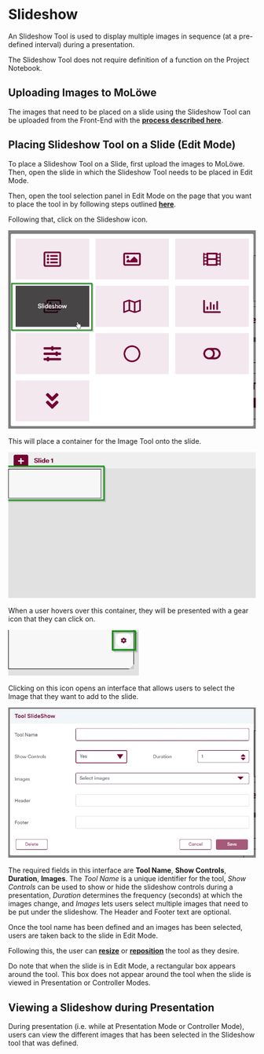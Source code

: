 # Slideshow

An Slideshow Tool is used to display multiple images in sequence (at a pre-defined interval) during a presentation.

The Slideshow Tool does not require definition of a function on the Project Notebook.

## **Uploading Images to MoLöwe**

The images that need to be placed on a slide using the Slideshow Tool can be uploaded from the Front-End with the [**process described here**](docs/02-the-interface/04_files.md#2-upload-a-new-file).

## **Placing Slideshow Tool on a Slide (Edit Mode)**

To place a Slideshow Tool on a Slide, first upload the images to MoLöwe. Then, open the slide in which the Slideshow Tool needs to be placed in Edit Mode.

Then, open the tool selection panel in Edit Mode on the page that you want to place the tool in by following steps outlined [**here**](docs/02-the-interface/05_slides.md#4-editing-slides-edit-mode).

Following that, click on the Slideshow icon.

![](/img/doc/68_slideshow.jpg)

This will place a container for the Image Tool onto the slide.

![](/img/doc/38_tool_field.jpg)

When a user hovers over this container, they will be presented with a gear icon that they can click on.

![](/img/doc/39_hover_tool_container.jpg)

Clicking on this icon opens an interface that allows users to select the Image that they want to add to the slide.

![](/img/doc/68_slideshow_1.jpg)

The required fields in this interface are **Tool Name**, **Show Controls**, **Duration**, **Images**. The *Tool Name* is a unique identifier for the tool, *Show Controls* can be used to show or hide the slideshow controls during a presentation, *Duration* determines the frequency (seconds) at which the images change, and *Images* lets users select multiple images that need to be put under the slideshow. The Header and Footer text are optional.

Once the tool name has been defined and an images has been selected, users are taken back to the slide in Edit Mode.

Following this, the user can [**resize**](00_overview.md#resize-a-tool) or [**reposition**](00_overview.md#reposition-a-tool) the tool as they desire.

Do note that when the slide is in Edit Mode, a rectangular box appears around the tool. This box does not appear around the tool when the slide is viewed in Presentation or Controller Modes.

## **Viewing a Slideshow during Presentation**

During presentation (i.e. while at Presentation Mode or Controller Mode), users can view the different images that has been selected in the Slideshow tool that was defined.
